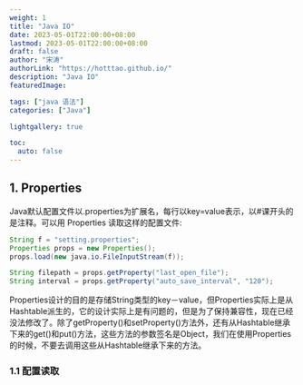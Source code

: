 ```yaml
---
weight: 1
title: "Java IO"
date: 2023-05-01T22:00:00+08:00
lastmod: 2023-05-01T22:00:00+08:00
draft: false
author: "宋涛"
authorLink: "https://hotttao.github.io/"
description: "Java IO"
featuredImage: 

tags: ["java 语法"]
categories: ["Java"]

lightgallery: true

toc:
  auto: false
---
```


## 1. Properties
Java默认配置文件以.properties为扩展名，每行以key=value表示，以#课开头的是注释。可以用 Properties 读取这样的配置文件:

```java
String f = "setting.properties";
Properties props = new Properties();
props.load(new java.io.FileInputStream(f));

String filepath = props.getProperty("last_open_file");
String interval = props.getProperty("auto_save_interval", "120");
```

Properties设计的目的是存储String类型的key－value，但Properties实际上是从Hashtable派生的，它的设计实际上是有问题的，但是为了保持兼容性，现在已经没法修改了。除了getProperty()和setProperty()方法外，还有从Hashtable继承下来的get()和put()方法，这些方法的参数签名是Object，我们在使用Properties的时候，不要去调用这些从Hashtable继承下来的方法。

### 1.1 配置读取
